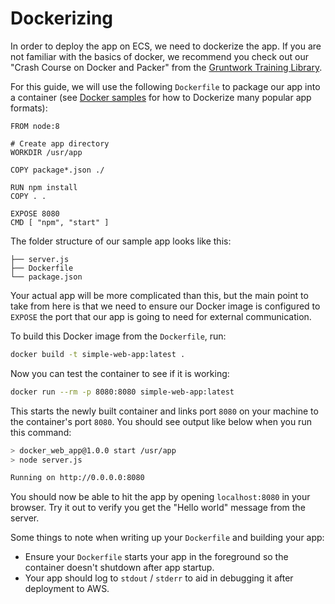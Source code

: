 # Dockerizing

In order to deploy the app on ECS, we need to dockerize the app. If you are not familiar with the basics of docker, we
recommend you check out our "Crash Course on Docker and Packer" from the [Gruntwork Training
Library](https://training.gruntwork.io/p/a-crash-course-on-docker-packer).

For this guide, we will use the following `Dockerfile` to package our app into a container (see [Docker
samples](https://docs.docker.com/samples/) for how to Dockerize many popular app formats):

```docker
FROM node:8

# Create app directory
WORKDIR /usr/app

COPY package*.json ./

RUN npm install
COPY . .

EXPOSE 8080
CMD [ "npm", "start" ]
```

The folder structure of our sample app looks like this:

```shell
├── server.js
├── Dockerfile
└── package.json
```

Your actual app will be more complicated than this, but the main point to take from here is that we need to ensure our
Docker image is configured to `EXPOSE` the port that our app is going to need for external communication.

To build this Docker image from the `Dockerfile`, run:

```bash
docker build -t simple-web-app:latest .
```

Now you can test the container to see if it is working:

```bash
docker run --rm -p 8080:8080 simple-web-app:latest
```

This starts the newly built container and links port `8080` on your machine to the container's port `8080`. You should
see output like below when you run this command:

```bash
> docker_web_app@1.0.0 start /usr/app
> node server.js

Running on http://0.0.0.0:8080
```

You should now be able to hit the app by opening `localhost:8080` in your browser. Try it out to verify you get the
"Hello world" message from the server.

Some things to note when writing up your `Dockerfile` and building your app:

* Ensure your `Dockerfile` starts your app in the foreground so the container doesn't shutdown after app startup.
* Your app should log to `stdout` / `stderr` to aid in debugging it after deployment to AWS.


<!-- ##DOCS-SOURCER-START
{
  "sourcePlugin": "local-copier",
  "hash": "2d6fc8ba4c4927f850bd052ab8189738"
}
##DOCS-SOURCER-END -->
